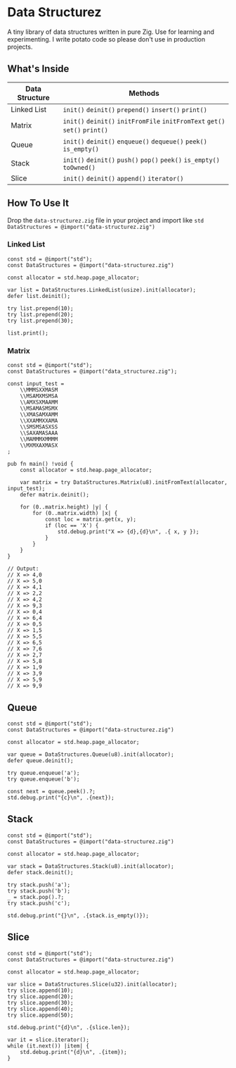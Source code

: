 # Data Structurez

A tiny library of data structures written in pure Zig. Use for learning and experimenting. I write potato code so please don't use in production projects.

## What's Inside

| Data Structure | Methods                                                                     |
| -------------- | --------------------------------------------------------------------------- |
| Linked List    | `init()` `deinit()` `prepend()` `insert()` `print()`                        |
| Matrix         | `init()` `deinit()` `initFromFile` `initFromText` `get()` `set()` `print()` |
| Queue          | `init()` `deinit()` `enqueue()` `dequeue()` `peek()` `is_empty()`           |
| Stack          | `init()` `deinit()` `push()` `pop()` `peek()` `is_empty()` `toOwned()`      |
| Slice          | `init()` `deinit()` `append()` `iterator()`                                 |

## How To Use It

Drop the `data-structurez.zig` file in your project and import like `std DataStructures = @import("data-structurez.zig")`

### Linked List

```zig
const std = @import("std");
const DataStructures = @import("data-structurez.zig")

const allocator = std.heap.page_allocator;

var list = DataStructures.LinkedList(usize).init(allocator);
defer list.deinit();

try list.prepend(10);
try list.prepend(20);
try list.prepend(30);

list.print();
```

### Matrix

```zig
const std = @import("std");
const DataStructures = @import("data_structurez.zig");

const input_test =
    \\MMMSXXMASM
    \\MSAMXMSMSA
    \\AMXSXMAAMM
    \\MSAMASMSMX
    \\XMASAMXAMM
    \\XXAMMXXAMA
    \\SMSMSASXSS
    \\SAXAMASAAA
    \\MAMMMXMMMM
    \\MXMXAXMASX
;

pub fn main() !void {
    const allocator = std.heap.page_allocator;

    var matrix = try DataStructures.Matrix(u8).initFromText(allocator, input_test);
    defer matrix.deinit();

    for (0..matrix.height) |y| {
        for (0..matrix.width) |x| {
            const loc = matrix.get(x, y);
            if (loc == 'X') {
                std.debug.print("X => {d},{d}\n", .{ x, y });
            }
        }
    }
}

// Output:
// X => 4,0
// X => 5,0
// X => 4,1
// X => 2,2
// X => 4,2
// X => 9,3
// X => 0,4
// X => 6,4
// X => 0,5
// X => 1,5
// X => 5,5
// X => 6,5
// X => 7,6
// X => 2,7
// X => 5,8
// X => 1,9
// X => 3,9
// X => 5,9
// X => 9,9
```

## Queue

```zig
const std = @import("std");
const DataStructures = @import("data-structurez.zig")

const allocator = std.heap.page_allocator;

var queue = DataStructures.Queue(u8).init(allocator);
defer queue.deinit();

try queue.enqueue('a');
try queue.enqueue('b');

const next = queue.peek().?;
std.debug.print("{c}\n", .{next});
```

## Stack

```zig
const std = @import("std");
const DataStructures = @import("data-structurez.zig")

const allocator = std.heap.page_allocator;

var stack = DataStructures.Stack(u8).init(allocator);
defer stack.deinit();

try stack.push('a');
try stack.push('b');
_ = stack.pop().?;
try stack.push('c');

std.debug.print("{}\n", .{stack.is_empty()});
```

## Slice

```zig
const std = @import("std");
const DataStructures = @import("data-structurez.zig")

const allocator = std.heap.page_allocator;

var slice = DataStructures.Slice(u32).init(allocator);
try slice.append(10);
try slice.append(20);
try slice.append(30);
try slice.append(40);
try slice.append(50);

std.debug.print("{d}\n", .{slice.len});

var it = slice.iterator();
while (it.next()) |item| {
    std.debug.print("{d}\n", .{item});
}
```
